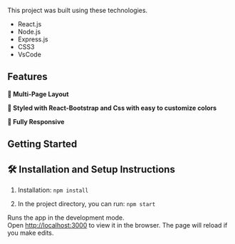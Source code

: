 This project was built using these technologies.

- React.js
- Node.js
- Express.js
- CSS3
- VsCode


## Features

**📖 Multi-Page Layout**

**🎨 Styled with React-Bootstrap and Css with easy to customize colors**

**📱 Fully Responsive**

## Getting Started

## 🛠 Installation and Setup Instructions

1. Installation: `npm install`

2. In the project directory, you can run: `npm start`

Runs the app in the development mode.\
Open [http://localhost:3000](http://localhost:3000) to view it in the browser.
The page will reload if you make edits.





